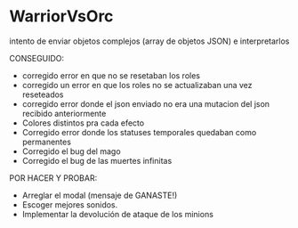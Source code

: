WarriorVsOrc
============

intento de enviar objetos complejos (array de objetos JSON) e interpretarlos 

CONSEGUIDO: 
- corregido error en que no se resetaban los roles
- corregido un error en que los roles no se actualizaban una vez reseteados
- corregido error donde el json enviado no era una mutacion del json recibido anteriormente
- Colores distintos pra cada efecto
- Corregido error donde los statuses temporales quedaban como permanentes
- Corregido el bug del mago
- Corregido el bug de las muertes infinitas

POR HACER Y PROBAR:
- Arreglar el modal (mensaje de GANASTE!)
- Escoger mejores sonidos. 
- Implementar la devolución de ataque de los minions






